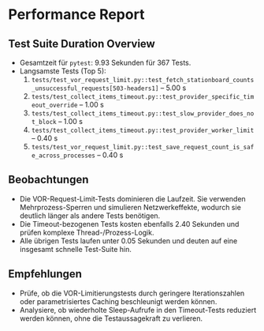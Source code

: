 # Performance Report

## Test Suite Duration Overview
- Gesamtzeit für `pytest`: 9.93 Sekunden für 367 Tests.
- Langsamste Tests (Top 5):
  1. `tests/test_vor_request_limit.py::test_fetch_stationboard_counts_unsuccessful_requests[503-headers1]` – 5.00 s
  2. `tests/test_collect_items_timeout.py::test_provider_specific_timeout_override` – 1.00 s
  3. `tests/test_collect_items_timeout.py::test_slow_provider_does_not_block` – 1.00 s
  4. `tests/test_collect_items_timeout.py::test_provider_worker_limit` – 0.40 s
  5. `tests/test_vor_request_limit.py::test_save_request_count_is_safe_across_processes` – 0.40 s

## Beobachtungen
- Die VOR-Request-Limit-Tests dominieren die Laufzeit. Sie verwenden Mehrprozess-Sperren und simulieren Netzwerkeffekte, wodurch sie deutlich länger als andere Tests benötigen.
- Die Timeout-bezogenen Tests kosten ebenfalls 2.40 Sekunden und prüfen komplexe Thread-/Prozess-Logik.
- Alle übrigen Tests laufen unter 0.05 Sekunden und deuten auf eine insgesamt schnelle Test-Suite hin.

## Empfehlungen
- Prüfe, ob die VOR-Limitierungstests durch geringere Iterationszahlen oder parametrisiertes Caching beschleunigt werden können.
- Analysiere, ob wiederholte Sleep-Aufrufe in den Timeout-Tests reduziert werden können, ohne die Testaussagekraft zu verlieren.

